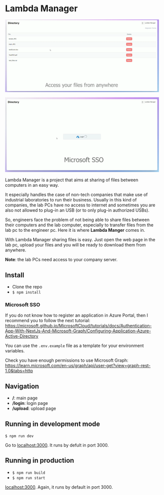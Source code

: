 # Lambda Manager

![Main page](/repo_img/main.png)

![Main page](/repo_img/sso.png)

Lambda Manager is a project that aims at sharing of files between computers in an easy way.

It especially handles the case of non-tech companies that make use of industrial laboratories to run their business. Usually in this kind of companies, the lab PCs have no access to internet and sometimes you are also not allowed to plug-in an USB (or to only plug-in authorized USBs). 

So, engineers face the problem of not being able to share files between their computers and the lab computer, especially to transfer files from the lab pc to the engineer pc. Here it is where **Lambda Manger** comes in. 

With Lambda Manager sharing files is easy. Just open the web page in the lab pc, upload your files and you will be ready to download them from anywhere.

**Note**: the lab PCs need access to your company server.

## Install

- Clone the repo
- `$ npm install`

### Microsoft SSO

If you do not know how to register an application in Azure Portal, then I recommend you to follow the next tutorial: <a href="https://microsoft.github.io/MicrosoftCloud/tutorials/docs/Authentication-App-With-NextJs-And-Microsoft-Graph/Configuring-Application-Azure-Active-Directory">https://microsoft.github.io/MicrosoftCloud/tutorials/docs/Authentication-App-With-NextJs-And-Microsoft-Graph/Configuring-Application-Azure-Active-Directory</a>

You can use the `.env.example` file as a template for your environment variables.

Check you have enough permissions to use Microsoft Graph: <a href="https://learn.microsoft.com/en-us/graph/api/user-get?view=graph-rest-1.0&tabs=http">https://learn.microsoft.com/en-us/graph/api/user-get?view=graph-rest-1.0&tabs=http</a>

## Navigation

- **/**: main page 
- **/login**: login page
- **/upload**: upload page 

## Running in development mode

`$ npm run dev`

Go to <a href="http://localhost:3000/">localhost:3000</a>. It runs by defult in port 3000.

## Running in production

- `$ npm run build`
- `$ npm run start`

<a href="http://localhost:3000/">localhost:3000</a>. Again, it runs by default in port 3000.